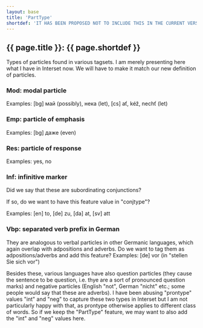 ```yaml
---
layout: base
title: 'PartType'
shortdef: 'IT HAS BEEN PROPOSED NOT TO INCLUDE THIS IN THE CURRENT VERSION'
---
```


## {{ page.title }}: {{ page.shortdef }}

Types of particles found in various tagsets. I am merely presenting
here what I have in Interset now. We will have to make it match our
new definition of particles.

### Mod: modal particle

Examples: [bg] май (possibly), нека (let), [cs] ať, kéž, nechť (let)

### Emp: particle of emphasis

Examples: [bg] даже (even)

### Res: particle of response

Examples: yes, no

### Inf: infinitive marker

Did we say that these are subordinating conjunctions?

If so, do we want to have this feature value in "conjtype"?

Examples: [en] to, [de] zu, [da] at, [sv] att

### Vbp: separated verb prefix in German

They are analogous to verbal particles in other Germanic languages,
which again overlap with adpositions and adverbs. Do we want to tag
them as adpositions/adverbs and add this feature?  Examples: [de] vor
(in "stellen Sie sich vor")

Besides these, various languages have also question particles (they
cause the sentence to be question, i.e. thye are a sort of pronounced
question marks) and negative particles (English "not", German "nicht"
etc.; some people would say that these are adverbs). I have been
abusing "prontype" values "int" and "neg" to capture these two types
in Interset but I am not particularly happy with that, as prontype
otherwise applies to different class of words. So if we keep the
"PartType" feature, we may want to also add the "int" and "neg" values
here.
